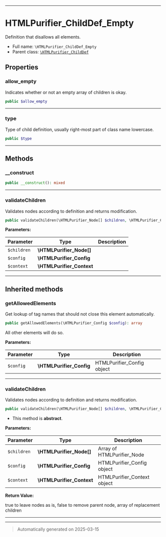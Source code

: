 ***

# HTMLPurifier_ChildDef_Empty

Definition that disallows all elements.



* Full name: `\HTMLPurifier_ChildDef_Empty`
* Parent class: [`\HTMLPurifier_ChildDef`](./HTMLPurifier_ChildDef.md)



## Properties


### allow_empty

Indicates whether or not an empty array of children is okay.

```php
public $allow_empty
```






***

### type

Type of child definition, usually right-most part of class name lowercase.

```php
public $type
```






***

## Methods


### __construct



```php
public __construct(): mixed
```












***

### validateChildren

Validates nodes according to definition and returns modification.

```php
public validateChildren(\HTMLPurifier_Node[] $children, \HTMLPurifier_Config $config, \HTMLPurifier_Context $context): array
```








**Parameters:**

| Parameter | Type | Description |
|-----------|------|-------------|
| `$children` | **\HTMLPurifier_Node[]** |  |
| `$config` | **\HTMLPurifier_Config** |  |
| `$context` | **\HTMLPurifier_Context** |  |





***


## Inherited methods


### getAllowedElements

Get lookup of tag names that should not close this element automatically.

```php
public getAllowedElements(\HTMLPurifier_Config $config): array
```

All other elements will do so.






**Parameters:**

| Parameter | Type | Description |
|-----------|------|-------------|
| `$config` | **\HTMLPurifier_Config** | HTMLPurifier_Config object |





***

### validateChildren

Validates nodes according to definition and returns modification.

```php
public validateChildren(\HTMLPurifier_Node[] $children, \HTMLPurifier_Config $config, \HTMLPurifier_Context $context): bool|array
```




* This method is **abstract**.



**Parameters:**

| Parameter | Type | Description |
|-----------|------|-------------|
| `$children` | **\HTMLPurifier_Node[]** | Array of HTMLPurifier_Node |
| `$config` | **\HTMLPurifier_Config** | HTMLPurifier_Config object |
| `$context` | **\HTMLPurifier_Context** | HTMLPurifier_Context object |


**Return Value:**

true to leave nodes as is, false to remove parent node, array of replacement children




***


***
> Automatically generated on 2025-03-15
